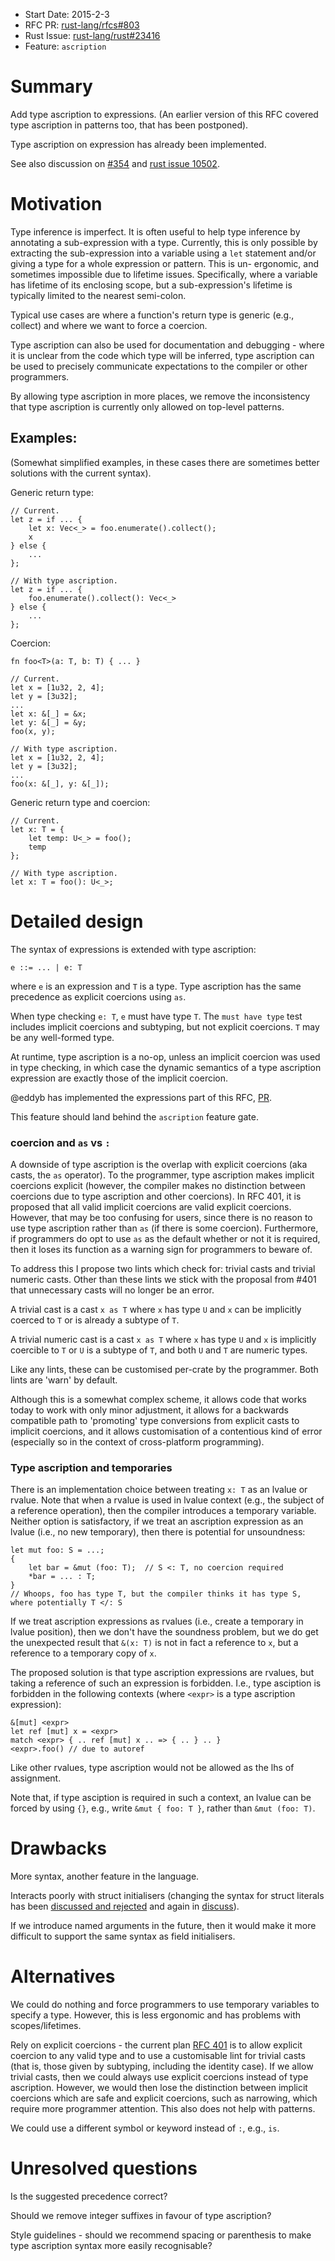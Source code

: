 - Start Date: 2015-2-3
- RFC PR: [rust-lang/rfcs#803](https://github.com/rust-lang/rfcs/pull/803)
- Rust Issue: [rust-lang/rust#23416](https://github.com/rust-lang/rust/issues/23416)
- Feature: `ascription`

# Summary

Add type ascription to expressions. (An earlier version of this RFC covered type
ascription in patterns too, that has been postponed).

Type ascription on expression has already been implemented.

See also discussion on [#354](https://github.com/rust-lang/rfcs/issues/354) and
[rust issue 10502](https://github.com/rust-lang/rust/issues/10502).


# Motivation

Type inference is imperfect. It is often useful to help type inference by
annotating a sub-expression with a type. Currently, this is only possible by
extracting the sub-expression into a variable using a `let` statement and/or
giving a type for a whole expression or pattern. This is un- ergonomic, and
sometimes impossible due to lifetime issues. Specifically, where a variable has
lifetime of its enclosing scope, but a sub-expression's lifetime is typically
limited to the nearest semi-colon.

Typical use cases are where a function's return type is generic (e.g., collect)
and where we want to force a coercion.

Type ascription can also be used for documentation and debugging - where it is
unclear from the code which type will be inferred, type ascription can be used
to precisely communicate expectations to the compiler or other programmers.

By allowing type ascription in more places, we remove the inconsistency that
type ascription is currently only allowed on top-level patterns.

## Examples:

(Somewhat simplified examples, in these cases there are sometimes better
solutions with the current syntax).

Generic return type:

```
// Current.
let z = if ... {
    let x: Vec<_> = foo.enumerate().collect();
    x
} else {
    ...
};

// With type ascription.
let z = if ... {
    foo.enumerate().collect(): Vec<_>
} else {
    ...
};
```

Coercion:

```
fn foo<T>(a: T, b: T) { ... }

// Current.
let x = [1u32, 2, 4];
let y = [3u32];
...
let x: &[_] = &x;
let y: &[_] = &y;
foo(x, y);

// With type ascription.
let x = [1u32, 2, 4];
let y = [3u32];
...
foo(x: &[_], y: &[_]);
```

Generic return type and coercion:

```
// Current.
let x: T = {
    let temp: U<_> = foo();
    temp
};

// With type ascription.
let x: T = foo(): U<_>;
```


# Detailed design

The syntax of expressions is extended with type ascription:

```
e ::= ... | e: T
```

where `e` is an expression and `T` is a type. Type ascription has the same
precedence as explicit coercions using `as`.

When type checking `e: T`, `e` must have type `T`. The `must have type` test
includes implicit coercions and subtyping, but not explicit coercions. `T` may
be any well-formed type.

At runtime, type ascription is a no-op, unless an implicit coercion was used in
type checking, in which case the dynamic semantics of a type ascription
expression are exactly those of the implicit coercion.

@eddyb has implemented the expressions part of this RFC,
[PR](https://github.com/rust-lang/rust/pull/21836).

This feature should land behind the `ascription` feature gate.


### coercion and `as` vs `:`

A downside of type ascription is the overlap with explicit coercions (aka casts,
the `as` operator). To the programmer, type ascription makes implicit coercions
explicit (however, the compiler makes no distinction between coercions due to
type ascription and other coercions). In RFC 401, it is proposed that all valid
implicit coercions are valid explicit coercions. However, that may be too
confusing for users, since there is no reason to use type ascription rather than
`as` (if there is some coercion). Furthermore, if programmers do opt to use `as`
as the default whether or not it is required, then it loses its function as a
warning sign for programmers to beware of.

To address this I propose two lints which check for: trivial casts and trivial
numeric casts. Other than these lints we stick with the proposal from #401 that
unnecessary casts will no longer be an error.

A trivial cast is a cast `x as T` where `x` has type `U` and `x` can be
implicitly coerced to `T` or is already a subtype of `T`.

A trivial numeric cast is a cast `x as T` where `x` has type `U` and `x` is
implicitly coercible to `T` or `U` is a subtype of `T`, and both `U` and `T` are
numeric types.

Like any lints, these can be customised per-crate by the programmer. Both lints
are 'warn' by default.

Although this is a somewhat complex scheme, it allows code that works today to
work with only minor adjustment, it allows for a backwards compatible path to
'promoting' type conversions from explicit casts to implicit coercions, and it
allows customisation of a contentious kind of error (especially so in the
context of cross-platform programming).


### Type ascription and temporaries

There is an implementation choice between treating `x: T` as an lvalue or
rvalue. Note that when a rvalue is used in lvalue context (e.g., the subject of
a reference operation), then the compiler introduces a temporary variable.
Neither option is satisfactory, if we treat an ascription expression as an
lvalue (i.e., no new temporary), then there is potential for unsoundness:

```
let mut foo: S = ...;
{
    let bar = &mut (foo: T);  // S <: T, no coercion required
    *bar = ... : T;
}
// Whoops, foo has type T, but the compiler thinks it has type S, where potentially T </: S
```

If we treat ascription expressions as rvalues (i.e., create a temporary in
lvalue position), then we don't have the soundness problem, but we do get the
unexpected result that `&(x: T)` is not in fact a reference to `x`, but a
reference to a temporary copy of `x`.

The proposed solution is that type ascription expressions are rvalues, but
taking a reference of such an expression is forbidden. I.e., type asciption is
forbidden in the following contexts (where `<expr>` is a type ascription
expression):

```
&[mut] <expr>
let ref [mut] x = <expr>
match <expr> { .. ref [mut] x .. => { .. } .. }
<expr>.foo() // due to autoref
```

Like other rvalues, type ascription would not be allowed as the lhs of assignment.

Note that, if type asciption is required in such a context, an lvalue can be
forced by using `{}`, e.g., write `&mut { foo: T }`, rather than `&mut (foo: T)`.


# Drawbacks

More syntax, another feature in the language.

Interacts poorly with struct initialisers (changing the syntax for struct
literals has been [discussed and rejected](https://github.com/rust-lang/rfcs/pull/65)
and again in [discuss](http://internals.rust-lang.org/t/replace-point-x-3-y-5-with-point-x-3-y-5/198)).

If we introduce named arguments in the future, then it would make it more
difficult to support the same syntax as field initialisers.


# Alternatives

We could do nothing and force programmers to use temporary variables to specify
a type. However, this is less ergonomic and has problems with scopes/lifetimes.

Rely on explicit coercions - the current plan [RFC 401](https://github.com/rust-lang/rfcs/blob/master/text/0401-coercions.md)
is to allow explicit coercion to any valid type and to use a customisable lint
for trivial casts (that is, those given by subtyping, including the identity
case). If we allow trivial casts, then we could always use explicit coercions
instead of type ascription. However, we would then lose the distinction between
implicit coercions which are safe and explicit coercions, such as narrowing,
which require more programmer attention. This also does not help with patterns.

We could use a different symbol or keyword instead of `:`, e.g., `is`.


# Unresolved questions

Is the suggested precedence correct?

Should we remove integer suffixes in favour of type ascription?

Style guidelines - should we recommend spacing or parenthesis to make type
ascription syntax more easily recognisable?
